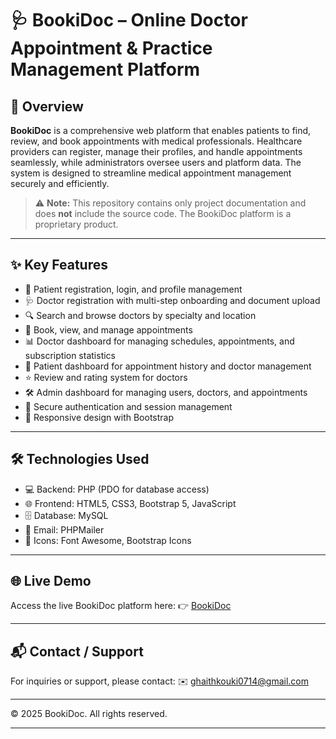 # 🩺 BookiDoc – Online Doctor Appointment & Practice Management Platform

## 🚀 Overview

**BookiDoc** is a comprehensive web platform that enables patients to find, review, and book appointments with medical professionals. Healthcare providers can register, manage their profiles, and handle appointments seamlessly, while administrators oversee users and platform data. The system is designed to streamline medical appointment management securely and efficiently.

> ⚠️ **Note:** This repository contains only project documentation and does **not** include the source code. The BookiDoc platform is a proprietary product.

---

## ✨ Key Features

- 👥 Patient registration, login, and profile management  
- 🩺 Doctor registration with multi-step onboarding and document upload  
- 🔍 Search and browse doctors by specialty and location  
- 📅 Book, view, and manage appointments  
- 📊 Doctor dashboard for managing schedules, appointments, and subscription statistics  
- 🧾 Patient dashboard for appointment history and doctor management  
- ⭐ Review and rating system for doctors  
- 🛠️ Admin dashboard for managing users, doctors, and appointments  
- 🔐 Secure authentication and session management  
- 📱 Responsive design with Bootstrap  

---

## 🛠️ Technologies Used

- 💻 Backend: PHP (PDO for database access)  
- 🌐 Frontend: HTML5, CSS3, Bootstrap 5, JavaScript  
- 🗄️ Database: MySQL  
- 📧 Email: PHPMailer  
- 🎨 Icons: Font Awesome, Bootstrap Icons  

---

## 🌐 Live Demo

Access the live BookiDoc platform here:  👉 [BookiDoc](bookidoc.wuaze.com)

---

## 📬 Contact / Support

For inquiries or support, please contact:  ✉️ [ghaithkouki0714@gmail.com](ghaithkouki0714@gmail.com)

---

© 2025 BookiDoc. All rights reserved.

---

<!-- You can add badges or logos here -->

<!-- Example badges -->
<!--
![PHP](https://img.shields.io/badge/PHP-7.4-blue)
![MySQL](https://img.shields.io/badge/MySQL-8.0-blue)
![Bootstrap](https://img.shields.io/badge/Bootstrap-5-purple)
-->
